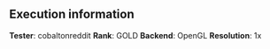 ## Execution information

**Tester**: cobaltonreddit
**Rank**: GOLD
**Backend**: OpenGL
**Resolution**: 1x